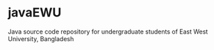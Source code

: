 # javaEWU
Java source code repository for undergraduate students of East West University, Bangladesh
